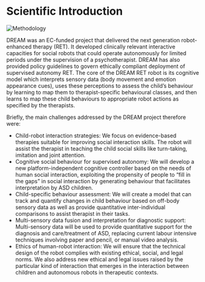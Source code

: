 # Scientific Introduction

![Methodology](/images/methodology.jpg)

DREAM was an EC-funded project that delivered the next generation robot-enhanced therapy (RET). It developed clinically relevant interactive capacities for social robots that could operate autonomously for limited periods under the supervision of a psychotherapist. DREAM has also provided policy guidelines to govern ethically compliant deployment of supervised autonomy RET. The core of the DREAM RET robot is its cognitive model which interprets sensory data (body movement and emotion appearance cues), uses these perceptions to assess the child’s behaviour by learning to map them to therapist-specific behavioural classes, and then learns to map these child behaviours to appropriate robot actions as specified by the therapists.

Briefly, the main challenges addressed by the DREAM project therefore were:

* Child-robot interaction strategies: We focus on evidence-based therapies suitable for improving social interaction skills. The robot will assist the therapist in teaching the child social skills like turn-taking, imitation and joint attention.
* Cognitive social behaviour for supervised autonomy: We will develop a new platform-independent cognitive controller based on the needs of human social interaction, exploiting the propensity of people to “fill in the gaps” in social interaction by generating behaviour that facilitates interpretation by ASD children.
* Child-specific behaviour assessment: We will create a model that can track and quantify changes in child behaviour based on off-body sensory data as well as provide quantitative inter-individual comparisons to assist therapist in their tasks.
* Multi-sensory data fusion and interpretation for diagnostic support: Multi-sensory data will be used to provide quantitative support for the diagnosis and care/treatment of ASD, replacing current labour intensive techniques involving paper and pencil, or manual video analysis.
* Ethics of human-robot interaction: We will ensure that the technical design of the robot complies with existing ethical, social, and legal norms. We also address new ethical and legal issues raised by the particular kind of interaction that emerges in the interaction between children and autonomous robots in therapeutic contexts.
